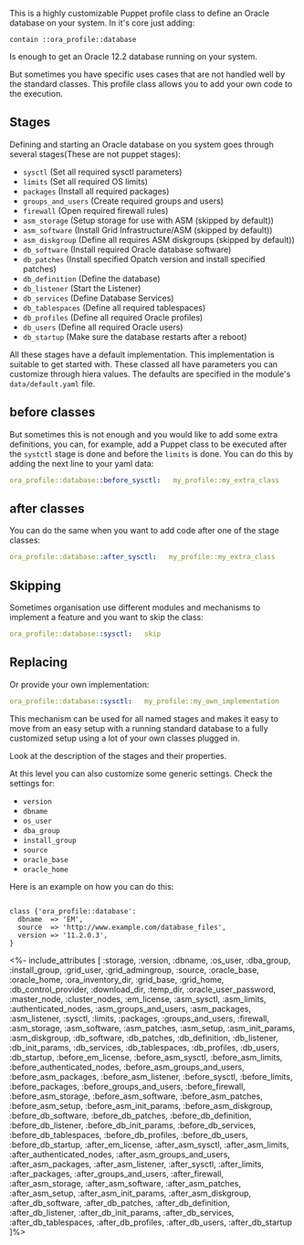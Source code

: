 This is a highly customizable Puppet profile class to define an Oracle database on your system. In it's core just adding:

```
contain ::ora_profile::database
```

Is enough to get an Oracle 12.2 database running on your system. 

But sometimes you have specific uses cases that are not handled well by the standard classes. This profile class allows you to add your own code to the execution.

## Stages

Defining and starting an Oracle database on you system goes through several stages(These are not puppet stages):

- `sysctl`           (Set all required sysctl parameters)
- `limits`           (Set all required OS limits)
- `packages`         (Install all required packages)
- `groups_and_users` (Create required groups and users)
- `firewall`         (Open required firewall rules)
- `asm_storage`      (Setup storage for use with ASM (skipped by default))
- `asm_software`     (Install Grid Infrastructure/ASM (skipped by default))
- `asm_diskgroup`    (Define all requires ASM diskgroups (skipped by default))
- `db_software`      (Install required Oracle database software)
- `db_patches`       (Install specified Opatch version and install specified patches)
- `db_definition`    (Define the database)
- `db_listener`      (Start the Listener)
- `db_services`      (Define Database Services)
- `db_tablespaces`   (Define all required tablespaces)
- `db_profiles`      (Define all required Oracle profiles)
- `db_users`         (Define all required Oracle users)
- `db_startup`       (Make sure the database restarts after a reboot)

All these stages have a default implementation. This implementation is suitable to get started with. These classed all have parameters you can customize through hiera values. The defaults are specified in the module's `data/default.yaml` file. 

## before classes

But sometimes this is not enough and you would like to add some extra definitions, you can, for example, add a Puppet class to be executed after the `systctl` stage is done and before the `limits` is done. You can do this by adding the next line to your yaml data:

```yaml
ora_profile::database::before_sysctl:   my_profile::my_extra_class
```

## after classes

You can do the same when you want to add code after one of the stage classes:

```yaml
ora_profile::database::after_sysctl:   my_profile::my_extra_class
```

## Skipping

Sometimes organisation use different modules and mechanisms to implement a feature and you want to skip the class:

```yaml
ora_profile::database::sysctl:   skip
```

## Replacing

Or provide your own implementation:

```yaml
ora_profile::database::sysctl:   my_profile::my_own_implementation
```

This mechanism can be used for all named stages and makes it easy to move from an easy setup with a running standard database to a fully customized setup using a lot of your own classes plugged in.

Look at the description of the stages and their properties.

At this level you can also customize some generic settings. Check the settings for:

- `version`
- `dbname`
- `os_user`
- `dba_group`
- `install_group`
- `source`
- `oracle_base`
- `oracle_home`

Here is an example on how you can do this:

```puppet

class {'ora_profile::database':
  dbname  => 'EM',
  source  => 'http://www.example.com/database_files',
  version => '11.2.0.3',
}

```


<%- include_attributes [
  :storage,
  :version,
  :dbname,
  :os_user,
  :dba_group,
  :install_group,
  :grid_user,
  :grid_admingroup,
  :source,
  :oracle_base,
  :oracle_home,
  :ora_inventory_dir,
  :grid_base,
  :grid_home,
  :db_control_provider,
  :download_dir,
  :temp_dir,
  :oracle_user_password,
  :master_node,
  :cluster_nodes,
  :em_license,
  :asm_sysctl,
  :asm_limits,
  :authenticated_nodes,
  :asm_groups_and_users,
  :asm_packages,
  :asm_listener,
  :sysctl,
  :limits,
  :packages,
  :groups_and_users,
  :firewall,
  :asm_storage,
  :asm_software,
  :asm_patches,
  :asm_setup,
  :asm_init_params,
  :asm_diskgroup,
  :db_software,
  :db_patches,
  :db_definition,
  :db_listener,
  :db_init_params,
  :db_services,
  :db_tablespaces,
  :db_profiles,
  :db_users,
  :db_startup,
  :before_em_license,
  :before_asm_sysctl,
  :before_asm_limits,
  :before_authenticated_nodes,
  :before_asm_groups_and_users,
  :before_asm_packages,
  :before_asm_listener,
  :before_sysctl,
  :before_limits,
  :before_packages,
  :before_groups_and_users,
  :before_firewall,
  :before_asm_storage,
  :before_asm_software,
  :before_asm_patches,
  :before_asm_setup,
  :before_asm_init_params,
  :before_asm_diskgroup,
  :before_db_software,
  :before_db_patches,
  :before_db_definition,
  :before_db_listener,
  :before_db_init_params,
  :before_db_services,
  :before_db_tablespaces,
  :before_db_profiles,
  :before_db_users,
  :before_db_startup,
  :after_em_license,
  :after_asm_sysctl,
  :after_asm_limits,
  :after_authenticated_nodes,
  :after_asm_groups_and_users,
  :after_asm_packages,
  :after_asm_listener,
  :after_sysctl,
  :after_limits,
  :after_packages,
  :after_groups_and_users,
  :after_firewall,
  :after_asm_storage,
  :after_asm_software,
  :after_asm_patches,
  :after_asm_setup,
  :after_asm_init_params,
  :after_asm_diskgroup,
  :after_db_software,
  :after_db_patches,
  :after_db_definition,
  :after_db_listener,
  :after_db_init_params,
  :after_db_services,
  :after_db_tablespaces,
  :after_db_profiles,
  :after_db_users,
  :after_db_startup
]%>

